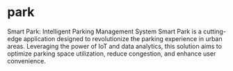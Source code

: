 # park
Smart Park: Intelligent Parking Management System  Smart Park is a cutting-edge application designed to revolutionize the parking experience in urban areas. Leveraging the power of IoT and data analytics, this solution aims to optimize parking space utilization, reduce congestion, and enhance user convenience.
